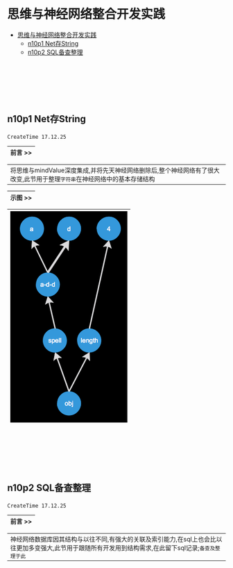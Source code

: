 # 思维与神经网络整合开发实践


<!-- TOC depthFrom:1 depthTo:6 withLinks:1 updateOnSave:1 orderedList:0 -->

- [思维与神经网络整合开发实践](#思维与神经网络整合开发实践)
	- [n10p1 Net存String](#n10p1-net存string)
	- [n10p2 SQL备查整理](#n10p2-sql备查整理)

<!-- /TOC -->


<br><br><br><br><br>


## n10p1 Net存String
`CreateTime 17.12.25`

| 前言 >> |
| --- |

|  |
| --- |
| 将思维与mindValue深度集成,并将先天神经网络删除后,整个神经网络有了很大改变,此节用于整理`字符串`在神经网络中的基本存储结构 |

| 示图 >> |
| --- |

| ![](assets/24.png) |
| --- |




<br><br><br><br><br>


## n10p2 SQL备查整理
`CreateTime 17.12.25`

| 前言 >> |
| --- |

|  |
| --- |
| 神经网络数据库因其结构与以往不同,有强大的关联及索引能力,在sql上也会比以往更加多变强大,此节用于跟随所有开发用到结构需求,在此留下sql记录;`备查及整理于此` |
















<br>
